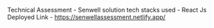 Technical Assessment - Senwell solution
tech stacks used - React Js
Deployed Link - https://senwellassessment.netlify.app/
